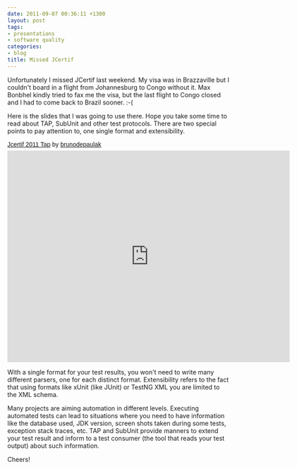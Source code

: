 ```yaml
---
date: 2011-09-07 00:36:11 +1300
layout: post
tags:
- presentations
- software quality
categories:
- blog
title: Missed JCertif
---
```


<p>Unfortunately I missed JCertif last weekend. My visa was in Brazzaville but I couldn't board in a flight from Johannesburg to Congo without it. Max Bonbhel kindly tried to fax me the visa, but the last flight to Congo closed and I had to come back to Brazil sooner. :-(</p>

<p>Here is the slides that I was going to use there. Hope you take some time to read about TAP, SubUnit and other test protocols. There are two special points to pay attention to, one single format and extensibility.</p>

<p  style=" margin: 12px auto 6px auto; font-family: Helvetica,Arial,Sans-serif; font-style: normal; font-variant: normal; font-weight: normal; font-size: 14px; line-height: normal; font-size-adjust: none; font-stretch: normal; -x-system-font: none; display: block;">   <a title="View Jcertif 2011 Tap on Scribd" href="http://www.scribd.com/doc/64127001/Jcertif-2011-Tap"  style="text-decoration: underline;" >Jcertif 2011 Tap</a> by <a title="View brunodepaulak's profile on Scribd" href="http://www.scribd.com/brunodepaulak"  style="text-decoration: underline;" >brunodepaulak</a></p><iframe class="scribd_iframe_embed" src="http://www.scribd.com/embeds/64127001/content?start_page=1&view_mode=slideshow&access_key=key-bxtrnpq41waa1g8dc4a&show_recommendations=true" data-auto-height="false" data-aspect-ratio="1.5" scrolling="no" id="doc_39777" width="640px" height="480px" frameborder="0"></iframe>

<p>With a single format for your test results, you won't need to write many different parsers, one for each distinct format. Extensibility refers to the fact that using formats like xUnit (like JUnit) or TestNG XML you are limited to the XML schema.</p>

<p>Many projects are aiming automation in different levels. Executing automated tests can lead to situations where you need to have information like the database used, JDK version, screen shots taken during some tests, exception stack traces, etc. TAP and SubUnit provide manners to extend your test result and inform to a test consumer (the tool that reads your test output) about such information.</p>

<p>Cheers!</p>
